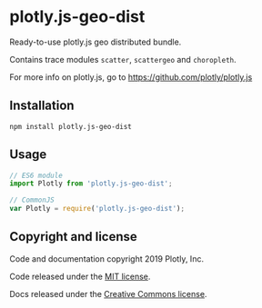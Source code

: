# plotly.js-geo-dist

Ready-to-use plotly.js geo distributed bundle.

Contains trace modules `scatter`, `scattergeo` and `choropleth`.

For more info on plotly.js, go to https://github.com/plotly/plotly.js

## Installation

```
npm install plotly.js-geo-dist
```
## Usage

```js
// ES6 module
import Plotly from 'plotly.js-geo-dist';

// CommonJS
var Plotly = require('plotly.js-geo-dist');
```

## Copyright and license

Code and documentation copyright 2019 Plotly, Inc.

Code released under the [MIT license](https://github.com/plotly/plotly.js/blob/master/LICENSE).

Docs released under the [Creative Commons license](https://github.com/plotly/documentation/blob/source/LICENSE).

